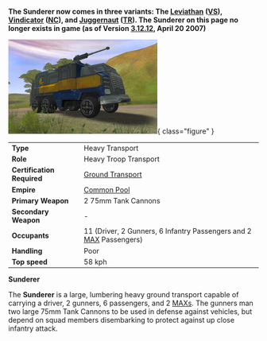 **The Sunderer now comes in three variants: The [Leviathan](Leviathan.md)
([VS](../etc/Vanu_Sovereignty.md)), [Vindicator](Vindicator.md)
([NC](../etc/New_Conglomerate.md)), and [Juggernaut](Juggernaut.md)
([TR](../etc/Terran_Republic.md)). The Sunderer on this page no longer exists in
game (as of Version [3.12.12](../patches/3.12.12.md), April 20 2007)**

![Sunderer](../images/Sunderer.jpg){ class="figure" }

|                            |                                                                                                               |
| -------------------------- | ------------------------------------------------------------------------------------------------------------- |
| **Type**                   | Heavy Transport                                                                                               |
| **Role**                   | Heavy Troop Transport                                                                                         |
| **Certification Required** | [Ground Transport](../certifications/Ground_Transport.md)                                                     |
| **Empire**                 | [Common Pool](../terminology/Common_Pool.md)                                                                  |
| **Primary Weapon**         | 2 75mm Tank Cannons                                                                                           |
| **Secondary Weapon**       | \-                                                                                                            |
| **Occupants**              | 11 (Driver, 2 Gunners, 6 Infantry Passengers and 2 [MAX](../armor/Mechanized_Assault_Exo-Suit.md) Passengers) |
| **Handling**               | Poor                                                                                                          |
| **Top speed**              | 58 kph                                                                                                        |

**Sunderer**

The **Sunderer** is a large, lumbering heavy ground transport capable of
carrying a driver, 2 gunners, 6 passengers, and 2
[MAXs](../armor/Mechanized_Assault_Exo-Suit.md). The gunners man two large 75mm
Tank Cannons to be used in defense against vehicles, but depend on squad members
disembarking to protect against up close infantry attack.

